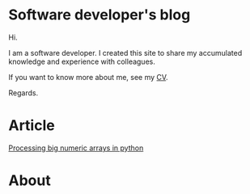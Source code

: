 
# Software developer's blog

Hi. 

I am a software developer. I created this site to share my accumulated knowledge and experience with colleagues.

If you want to know more about me, see my [CV](cv.md). 

Regards.

# Article


[Processing big numeric arrays in python](https://dgolovin-dev.github.io/article-processing-big-numeric-arrays-in-python/)

# About
